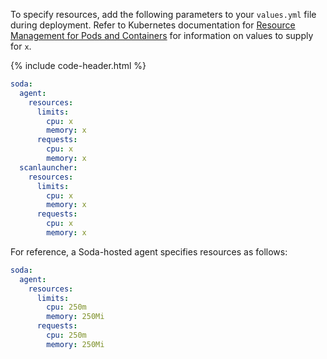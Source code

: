 To specify resources, add the following parameters to your `values.yml` file during deployment. Refer to Kubernetes documentation for <a href="https://kubernetes.io/docs/concepts/configuration/manage-resources-containers/" target="_blank">Resource Management for Pods and Containers</a> for information on values to supply for `x`.

{% include code-header.html %}
```yaml
soda:
  agent:
    resources:
      limits:
        cpu: x
        memory: x
      requests:
        cpu: x
        memory: x
  scanlauncher:
    resources:
      limits:
        cpu: x
        memory: x
      requests:
        cpu: x
        memory: x
```

For reference, a Soda-hosted agent specifies resources as follows:
```yaml
soda:
  agent:
    resources:
      limits:
        cpu: 250m
        memory: 250Mi
      requests:
        cpu: 250m
        memory: 250Mi
```
